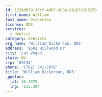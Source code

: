 ```yaml
---
id: 122bdb39-38cf-4db7-908a-9b167c2b5270
first_name: William
last_name: Dickerson
license: DDS
services:
  - dentist
category: dentists
org_name: 'William Dickerson, DDS'
address: '9501 Hillwood Dr'
city: 'Las Vegas'
state: NV
zip: '89134'
phone: '(702) 341-7978'
title: 'William Dickerson, DDS'
_geoloc:
  lat: 36.1875
  lng: -115.304
---
```


